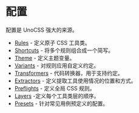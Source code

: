 # 配置

配置是 UnoCSS 强大的来源。

- [Rules](/config/rules) - 定义原子 CSS 工具类。
- [Shortcuts](/config/shortcuts) - 将多个规则组合成一个简写。
- [Theme](/config/theme) - 定义主题变量。
- [Variants](/config/variants) - 对规则应用自定义约定。
- [Transformers](/config/transformers) - 代码转换器，用于支持约定。
- [Extractors](/config/extractors) - 定义提取工具使用情况的位置和方式。
- [Preflights](/config/preflights) - 定义全局 CSS 规则。
- [Layers](/config/layers) -定义每个工具类层的顺序。
- [Presets](/config/presets) - 针对常见用例预定义的配置。

